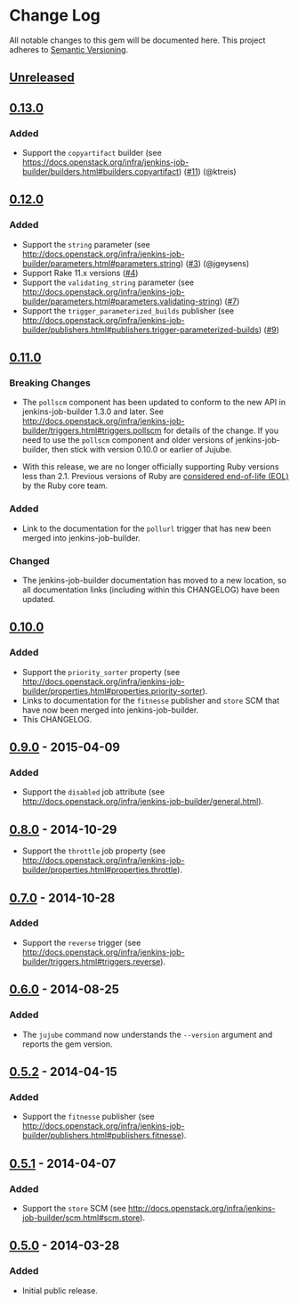 # Change Log

All notable changes to this gem will be documented here.  This project
adheres to [Semantic Versioning](http://semver.org/).

## [Unreleased][unreleased]

## [0.13.0][0.13.0]

### Added

* Support the `copyartifact` builder (see https://docs.openstack.org/infra/jenkins-job-builder/builders.html#builders.copyartifact) ([#11](https://github.com/randycoulman/jujube/pull/11)) (@ktreis)

## [0.12.0][0.12.0]

### Added

* Support the `string` parameter (see http://docs.openstack.org/infra/jenkins-job-builder/parameters.html#parameters.string) ([#3](https://github.com/randycoulman/jujube/pull/3)) (@jgeysens)
* Support Rake 11.x versions ([#4](https://github.com/randycoulman/jujube/pull/4))
* Support the `validating_string` parameter (see http://docs.openstack.org/infra/jenkins-job-builder/parameters.html#parameters.validating-string) ([#7](https://github.com/randycoulman/jujube/pull/7))
* Support the `trigger_parameterized_builds` publisher (see http://docs.openstack.org/infra/jenkins-job-builder/publishers.html#publishers.trigger-parameterized-builds) ([#9](https://github.com/randycoulman/jujube/pull/9))

## [0.11.0][0.11.0]

### Breaking Changes

* The `pollscm` component has been updated to conform to the new API in jenkins-job-builder 1.3.0 and later.  See http://docs.openstack.org/infra/jenkins-job-builder/triggers.html#triggers.pollscm for details of the change.  If you need to use the `pollscm` component and older versions of jenkins-job-builder, then stick with version 0.10.0 or earlier of Jujube.

* With this release, we are no longer officially supporting Ruby versions less than 2.1.  Previous versions of Ruby are [considered end-of-life (EOL)](https://www.ruby-lang.org/en/downloads/) by the Ruby core team.

### Added

* Link to the documentation for the `pollurl` trigger that has new been merged into jenkins-job-builder.

### Changed

* The jenkins-job-builder documentation has moved to a new location, so all documentation links (including within this CHANGELOG) have been updated.

## [0.10.0][0.10.0]

### Added

* Support the `priority_sorter` property (see http://docs.openstack.org/infra/jenkins-job-builder/properties.html#properties.priority-sorter).
* Links to documentation for the `fitnesse` publisher and `store` SCM that have now been merged into jenkins-job-builder.
* This CHANGELOG.

## [0.9.0][0.9.0] - 2015-04-09

### Added

* Support the `disabled` job attribute
(see http://docs.openstack.org/infra/jenkins-job-builder/general.html).

## [0.8.0][0.8.0] - 2014-10-29

* Support the `throttle` job property (see http://docs.openstack.org/infra/jenkins-job-builder/properties.html#properties.throttle).

## [0.7.0][0.7.0] - 2014-10-28

### Added

* Support the `reverse` trigger (see http://docs.openstack.org/infra/jenkins-job-builder/triggers.html#triggers.reverse).

## [0.6.0][0.6.0] - 2014-08-25

### Added

* The `jujube` command now understands the `--version` argument and reports the gem version.

## [0.5.2][0.5.2] - 2014-04-15

### Added

* Support the `fitnesse` publisher (see http://docs.openstack.org/infra/jenkins-job-builder/publishers.html#publishers.fitnesse).

## [0.5.1][0.5.1] - 2014-04-07

### Added

* Support the `store` SCM (see http://docs.openstack.org/infra/jenkins-job-builder/scm.html#scm.store).

## [0.5.0][0.5.0] - 2014-03-28

### Added

* Initial public release.

[unreleased]: https://github.com/randycoulman/jujube/compare/v0.13.0...HEAD
[0.13.0]: https://github.com/randycoulman/jujube/compare/v0.12.0...v0.13.0
[0.12.0]: https://github.com/randycoulman/jujube/compare/v0.11.0...v0.12.0
[0.11.0]: https://github.com/randycoulman/jujube/compare/v0.10.0...v0.11.0
[0.10.0]: https://github.com/randycoulman/jujube/compare/v0.9.0...v0.10.0
[0.9.0]: https://github.com/randycoulman/jujube/compare/v0.8.0...v0.9.0
[0.8.0]: https://github.com/randycoulman/jujube/compare/v0.7.0...v0.8.0
[0.7.0]: https://github.com/randycoulman/jujube/compare/v0.6.0...v0.7.0
[0.6.0]: https://github.com/randycoulman/jujube/compare/v0.5.2...v0.6.0
[0.5.2]: https://github.com/randycoulman/jujube/compare/v0.5.1...v0.5.2
[0.5.1]: https://github.com/randycoulman/jujube/compare/v0.5.0...v0.5.1
[0.5.0]: https://github.com/randycoulman/jujube/compare/master@%7B2014-03-11%7D...v0.5.0
